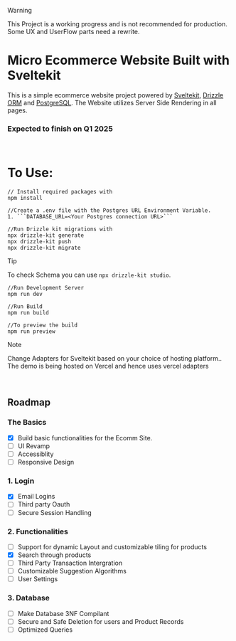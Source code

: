 > [!WARNING]  
> This Project is a working progress and is not recommended for production.
> Some UX and UserFlow parts need a rewrite. 

# Micro Ecommerce Website Built with Sveltekit
This is a simple ecommerce website project powered by <a href="https://kit.svelte.dev/">Sveltekit<a>, <a href="https://orm.drizzle.team/">Drizzle ORM<a> and <a href="https://www.postgresql.org/">PostgreSQL<a>. The Website utilizes Server Side Rendering in all pages. 

### Expected to finish on Q1 2025 
</br>

# To Use:
```
// Install required packages with
npm install

//Create a .env file with the Postgres URL Environment Variable.
1. ```DATABASE_URL=<Your Postgres connection URL>```

//Run Drizzle kit migrations with
npx drizzle-kit generate 
npx drizzle-kit push 
npx drizzle-kit migrate
```


> [!TIP]
> To check Schema you can use ```npx drizzle-kit studio```.


```
//Run Development Server
npm run dev

//Run Build
npm run build

//To preview the build
npm run preview 
```
> [!NOTE]  
> Change Adapters for Sveltekit based on your choice of hosting platform.. The demo is being hosted on Vercel and hence uses vercel adapters

</br>



## Roadmap 
### The Basics
- [x] Build basic functionalities for the Ecomm Site.
- [ ] UI Revamp
- [ ] Accessiblity
- [ ] Responsive Design

### 1. Login
- [x] Email Logins
- [ ] Third party Oauth
- [ ] Secure Session Handling

### 2. Functionalities
- [ ] Support for dynamic Layout and customizable tiling for products
- [x] Search through products
- [ ] Third Party Transaction Intergration
- [ ] Customizable Suggestion Algorithms
- [ ] User Settings

### 3. Database
- [ ] Make Database 3NF Compilant
- [ ] Secure and Safe Deletion for users and Product Records
- [ ] Optimized Queries
